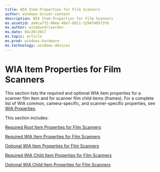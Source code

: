 ```yaml
---
title: WIA Item Properties for Film Scanners
author: windows-driver-content
description: WIA Item Properties for Film Scanners
ms.assetid: a94ca7f2-90ee-49a7-b011-12947485f37b
ms.author: windowsdriverdev
ms.date: 04/20/2017
ms.topic: article
ms.prod: windows-hardware
ms.technology: windows-devices
---
```


# WIA Item Properties for Film Scanners





This section lists the required and optional WIA item properties for a scanner film item and for scanner film child items (frames). For a complete list of WIA common, camera-specific, and scanner-specific properties, see [WIA Properties](https://msdn.microsoft.com/library/windows/hardware/ff552739).

This section includes:

[Required Root Item Properties for Film Scanners](required-root-item-properties-for-film-scanners.md)

[Required WIA Item Properties for Film Scanners](required-wia-item-properties-for-film-scanners.md)

[Optional WIA Item Properties for Film Scanners](optional-wia-item-properties-for-film-scanners.md)

[Required WIA Child Item Properties for Film Scanners](required-wia-child-item-properties-for-film-scanners.md)

[Optional WIA Child Item Properties for Film Scanners](optional-wia-child-item-properties-for-film-scanners.md)

 

 




